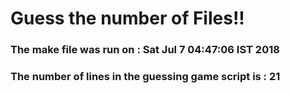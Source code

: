 # Guess the number of Files!!

### The make file was run on : Sat Jul  7 04:47:06 IST 2018

### The number of lines in the guessing game script is : 21

